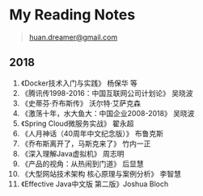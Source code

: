 # My Reading Notes

> huan.dreamer@gmail.com

## 2018

1. 《Docker技术入门与实践》 杨保华  等
2. 《腾讯传1998-2016：中国互联网公司计划论》 吴晓波
3. 《史蒂芬·乔布斯传》 沃尔特·艾萨克森
4. 《激荡十年，水大鱼大：中国企业2008-2018》 吴晓波
5. 《Spring Cloud微服务实战》 翟永超
6. 《人月神话（40周年中文纪念版）》 布鲁克斯
7. 《乔布斯离开了，马斯克来了》 竹内一正
8. 《深入理解Java虚拟机》 周志明
9. 《产品的视角：从热闹到门道》 后显慧
10. 《大型网站技术架构 核心原理与案例分析》 李智慧
11. 《Effective Java中文版 第二版》Joshua Bloch